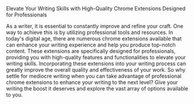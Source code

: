 Elevate Your Writing Skills with High-Quality Chrome Extensions Designed for Professionals

As a writer, it is essential to constantly improve and refine your craft. One way to achieve this is by utilizing professional tools and resources. In today's digital age, there are numerous chrome extensions available that can enhance your writing experience and help you produce top-notch content. These extensions are specifically designed for professionals, providing you with high-quality features and functionalities to elevate your writing skills. Incorporating these extensions into your writing process can greatly improve the overall quality and effectiveness of your work. So why settle for mediocre writing when you can take advantage of professional chrome extensions to enhance your writing to the next level? Give your writing the boost it deserves and explore the vast array of options available to you.